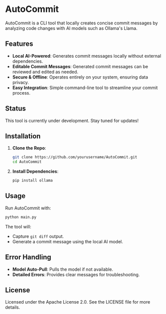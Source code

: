 # AutoCommit
AutoCommit is a CLI tool that locally creates concise commit messages by analyzing code changes with AI models such as Ollama's Llama.


## Features

- **Local AI-Powered**: Generates commit messages locally without external dependencies.
- **Editable Commit Messages**: Generated commit messages can be reviewed and edited as needed.
- **Secure & Offline**: Operates entirely on your system, ensuring data privacy.
- **Easy Integration**: Simple command-line tool to streamline your commit process.

## Status

This tool is currently under development. Stay tuned for updates!

## Installation

1. **Clone the Repo**:
   ```bash
   git clone https://github.com/yourusername/AutoCommit.git
   cd AutoCommit
   ```
2. **Install Dependencies**:
   ```bash
   pip install ollama
   ```

## Usage

Run AutoCommit with:
```bash
python main.py
```
The tool will:
- Capture `git diff` output.
- Generate a commit message using the local AI model.

## Error Handling

- **Model Auto-Pull**: Pulls the model if not available.
- **Detailed Errors**: Provides clear messages for troubleshooting.

## License

Licensed under the Apache License 2.0. See the LICENSE file for more details.

